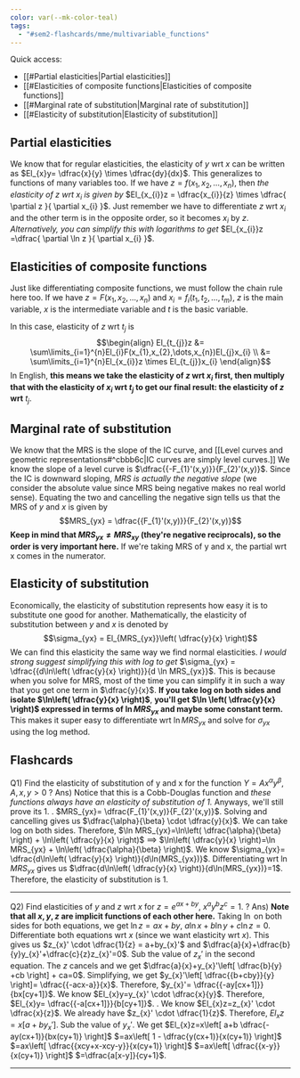 ```yaml
---
color: var(--mk-color-teal)
tags:
  - "#sem2-flashcards/mme/multivariable_functions"
---
```

Quick access:
- [[#Partial elasticities|Partial elasticities]]
- [[#Elasticities of composite functions|Elasticities of composite functions]]
- [[#Marginal rate of substitution|Marginal rate of substitution]]
- [[#Elasticity of substitution|Elasticity of substitution]]

## Partial elasticities
We know that for regular elasticities, the elasticity of $y$ wrt $x$ can be written as $El_{x}y= \dfrac{x}{y} \times \dfrac{dy}{dx}$. This generalizes to functions of many variables too. If we have $z=f(x_{1},x_{2},\dots,x_{n})$, then *the elasticity of $z$ wrt $x_{i}$ is given by* $El_{x_{i}}z = \dfrac{x_{i}}{z} \times \dfrac{ \partial z }{ \partial x_{i} }$. Just remember we have to differentiate $z$ wrt $x_{i}$ and the other term is in the opposite order, so it becomes $x_{i}$ by $z$. *Alternatively, you can simplify this with logarithms to get* $El_{x_{i}}z =\dfrac{ \partial \ln z }{ \partial x_{i} }$.

## Elasticities of composite functions
Just like differentiating composite functions, we must follow the chain rule here too. If we have $z=F(x_{1},x_{2},\dots,x_{n})$ and $x_{i}=f_{i}(t_{1},t_{2},\dots,t_{m})$, $z$ is the main variable, $x$ is the intermediate variable and $t$ is the basic variable.

In this case, elasticity of $z$ wrt $t_{j}$ is $$\begin{align}
El_{t_{j}}z &= \sum\limits_{i=1}^{n}El_{i}F(x_{1},x_{2},\dots,x_{n})El_{j}x_{i} \\
&= \sum\limits_{i=1}^{n}El_{x_{i}}z \times El_{t_{j}}x_{i}
\end{align}$$
In English, **this means we take the elasticity of $z$ wrt $x_{i}$ first, then multiply that with the elasticity of $x_{i}$ wrt $t_{j}$ to get our final result: the elasticity of $z$ wrt** $t_{j}$.

## Marginal rate of substitution
We know that the MRS is the slope of the IC curve, and [[Level curves and geometric representations#^cbbb6c|IC curves are simply level curves.]] We know the slope of a level curve is $\dfrac{{-F_{1}'(x,y)}}{F_{2}'(x,y)}$. Since the IC is downward sloping, *MRS is actually the negative slope* (we consider the absolute value since MRS being negative makes no real world sense). Equating the two and cancelling the negative sign tells us that the MRS of $y$ and $x$ is given by
$$MRS_{yx} = \dfrac{{F_{1}'(x,y)}}{F_{2}'(x,y)}$$
**Keep in mind that $MRS_{yx}\ne MRS_{xy}$ (they're negative reciprocals), so the order is very important here.** If we're taking MRS of y and x, the partial wrt x comes in the numerator.

## Elasticity of substitution
Economically, the elasticity of substitution represents how easy it is to substitute one good for another. Mathematically, the elasticity of substitution between $y$ and $x$ is denoted by
$$\sigma_{yx} = El_{MRS_{yx}}\left( \dfrac{y}{x} \right)$$
We can find this elasticity the same way we find normal elasticities. *I would strong suggest simplifying this with log to get* $\sigma_{yx} = \dfrac{{d\ln\left( \dfrac{y}{x} \right)}}{d \ln MRS_{yx}}$. This is because when you solve for MRS, most of the time you can simplify it in such a way that you get one term in $\dfrac{y}{x}$. **If you take log on both sides and isolate $\ln\left( \dfrac{y}{x} \right)$**, **you'll get $\ln \left( \dfrac{y}{x} \right)$ expressed in terms of $\ln MRS_{yx}$ and maybe some constant term.** This makes it super easy to differentiate wrt $\ln MRS_{yx}$ and solve for $\sigma_{yx}$ using the log method.


## Flashcards
Q1) Find the elasticity of substitution of y and x for the function $Y= Ax^{\alpha}y^{\beta}$, $A,x,y > 0$
?
Ans) Notice that this is a Cobb-Douglas function and *these functions always have an elasticity of substitution of 1.* Anyways, we'll still prove its 1.
.
$MRS_{yx}= \dfrac{F_{1}'(x,y)}{F_{2}'(x,y)}$. Solving and cancelling gives us $\dfrac{\alpha}{\beta} \cdot \dfrac{y}{x}$.
We can take log on both sides. Therefore, $\ln MRS_{yx}=\ln\left( \dfrac{\alpha}{\beta} \right) + \ln\left( \dfrac{y}{x} \right)$ $\implies$ $\ln\left( \dfrac{y}{x} \right)=\ln MRS_{yx} + \ln\left( \dfrac{\alpha}{\beta} \right)$.
We know $\sigma_{yx}= \dfrac{d\ln\left( \dfrac{y}{x} \right)}{d\ln(MRS_{yx})}$. Differentiating wrt $\ln MRS_{yx}$ gives us $\dfrac{d\ln\left( \dfrac{y}{x} \right)}{d\ln(MRS_{yx})}=1$. Therefore, the elasticity of substitution is 1.
<div style='border-top: 1px solid; width: 100%; margin-top:3px; margin-bottom: 0px;'></div>

Q2) Find elasticities of $y$ and $z$ wrt $x$ for $z = e^{ax+by}$, $x^{a}y^{b}z^{c}=1$.
?
Ans) **Note that all $x,y,z$ are implicit functions of each other here.** Taking $\ln$ on both sides for both equations, we get $\ln z=ax+by$, $a\ln x+b\ln y+c\ln z=0$. Differentiate both equations wrt $x$ (since we want elasticity wrt $x$). This gives us $z_{x}' \cdot \dfrac{1}{z} = a+by_{x}'$ and $\dfrac{a}{x}+\dfrac{b}{y}y_{x}'+\dfrac{c}{z}z_{x}'=0$.  Sub the value of $z_{x}'$ in the second equation. The $z$ cancels and we get $\dfrac{a}{x}+y_{x}'\left[ \dfrac{b}{y} +cb \right] + ca=0$. Simplifying, we get $y_{x}'\left[ \dfrac{{b+cby}}{y} \right]= \dfrac{{-acx-a}}{x}$. Therefore, $y_{x}'= \dfrac{{-ay[cx+1]}}{bx[cy+1]}$. We know $El_{x}y=y_{x}' \cdot \dfrac{x}{y}$. Therefore, $El_{x}y= \dfrac{{-a[cx+1]}}{b[cy+1]}$.
.
We know $El_{x}z=z_{x}' \cdot \dfrac{x}{z}$. We already have $z_{x}' \cdot \dfrac{1}{z}$. Therefore, $El_{x}z= x[a+by_{x}']$. Sub the value of $y_{x}'$. We get $El_{x}z=x\left[ a+b \dfrac{-ay(cx+1)}{bx(cy+1)} \right]$ $=ax\left[ 1 - \dfrac{y(cx+1)}{x(cy+1)} \right]$ $=ax\left[ \dfrac{{xcy+x-xcy-y}}{x(cy+1)} \right]$ $=ax\left[ \dfrac{{x-y}}{x(cy+1)} \right]$ $=\dfrac{a[x-y]}{cy+1}$.
<div style='border-top: 1px solid; width: 100%; margin-top:3px; margin-bottom: 0px;'></div>
